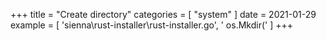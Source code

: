 +++
title = "Create directory"
categories = [ "system" ]
date = 2021-01-29
example = [
   'sienna\rust-installer\rust-installer.go', ' os.Mkdir('
]
+++
